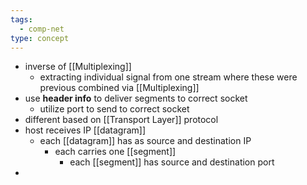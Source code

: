 ```yaml
---
tags:
  - comp-net
type: concept
---
```

- inverse of [[Multiplexing]]
	- extracting individual signal from one stream where these were previous combined via [[Multiplexing]]
- use __header info__ to deliver segments to correct socket
	- utilize port to send to correct socket
- different based on [[Transport Layer]] protocol
- host receives IP [[datagram]]
	- each [[datagram]] has as source and destination IP
		- each carries one [[segment]]
			- each [[segment]] has source and destination port
- 